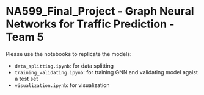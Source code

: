 # NA599_Final_Project - Graph Neural Networks for Traffic Prediction - Team 5
Please use the notebooks to replicate the models:
- `data_splitting.ipynb`: for data splitting
- `training_validating.ipynb`: for training GNN and validating model agaist a test set
- `visualization.ipynb`: for visualization

